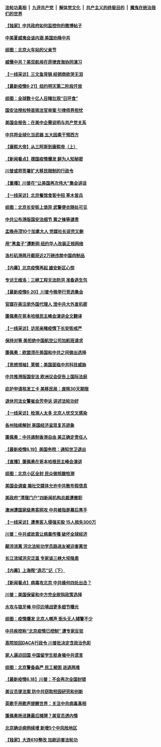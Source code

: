 ####  [法轮功真相](../../../../basic/blob/master/README.md?t=06221002) &nbsp;|&nbsp; [九评共产党](../../../../9ping.md/blob/master/README.md?t=06221002) &nbsp;|&nbsp; [解体党文化](../../../../jtdwh.md/blob/master/README.md?t=06221002)  &nbsp;|&nbsp; [共产主义的终极目的](../../../../gczydzjmd.md/blob/master/README.md?t=06221002) &nbsp;|&nbsp; [魔鬼在统治我们的世界](../../../../mgztzwmdsj.md/blob/master/README.md?t=06221002) 

#### [【独家】中共政府如何监控你的微博帖子](../pages/nf4514/n12192234.md?t=06221002) 

#### [中美夏威夷会谈内涵 美国劝降中共](../pages/nf4514/n12202579.md?t=06221002) 

#### [组图：北京火车站的父亲节](../pages/nf4514/n12202250.md?t=06221002) 

#### [威慑中共？美双航母在菲律宾海协同演习](../pages/nf4514/n12202399.md?t=06221002) 

#### [【一线采访】三文鱼背锅 经销商欲哭无泪](../pages/nf4514/n12202308.md?t=06221002) 

#### [【最新疫情6·21】纽约明天第二阶段开放](../pages/nf4514/n12196332.md?t=06221002) 

#### [组图：全球数十亿人目睹壮观“日环食”](../pages/nf4514/n12202171.md?t=06221002) 

#### [国安法授权特首挑法官审案 引律师界担忧](../pages/nf4514/n12202121.md?t=06221002) 

#### [美国会报告：在美中企需说明与共产党关系](../pages/nf4514/n12199133.md?t=06221002) 

#### [中共将全球化当武器 五大因素干预西方](../pages/nf4514/n12186089.md?t=06221002) 

#### [【康熙大帝】从三阿哥到康熙帝（上）](../pages/nf4514/n12130110.md?t=06221002) 

#### [【新闻看点】德国疫情爆发 鲜为人知秘密](../pages/nf4514/n12200936.md?t=06221002) 

#### [川普或将签署扩大移民限制的行政令](../pages/nf4514/n12201017.md?t=06221002) 

#### [【重播】川普在“让美国再次伟大”集会讲话](../pages/nf4514/n12199351.md?t=06221002) 

#### [【一线采访】北京餐馆食客中招 草木皆兵](../pages/nf4514/n12200863.md?t=06221002) 

#### [组图：北京长安街上诡异 武警便衣随处可见](../pages/nf4514/n12200681.md?t=06221002) 

#### [中共公布港版国安法细节 黄之锋等谴责](../pages/nf4514/n12200535.md?t=06221002) 

#### [孟晚舟顶10个加拿大人 党媒社长说完又删](../pages/nf4514/n12200398.md?t=06221002) 

#### [用“黑盒子”遭断网   纽约华人改装正规网络](../pages/nf4514/n12199538.md?t=06221002) 

#### [洛杉矶港两月截获近2万磅违禁中国肉制品](../pages/nf4514/n12199208.md?t=06221002) 

#### [【内幕】北京疫情再起 雄安新区心惊](../pages/nf4514/n12195087.md?t=06221002) 

#### [专访王维洛：三峡工程无法防洪 准备逃生包](../pages/nf4514/n12199884.md?t=06221002) 

#### [【最新疫情6·20】川普今晚举行竞选集会](../pages/nf4514/n12199376.md?t=06221002) 

#### [官媒在美注册外国代理人 泄中共大外宣机密](../pages/nf4514/n12199534.md?t=06221002) 

#### [蓬佩奥在哥本哈根民主峰会演讲全文翻译](../pages/nf4514/n12199290.md?t=06221002) 

#### [【一线采访】访民亲睹疫情下长安街戒严](../pages/nf4514/n12199890.md?t=06221002) 

#### [保持对等 美拒绝中国航空公司加航班请求](../pages/nf4514/n12199377.md?t=06221002) 

#### [蓬佩奥：欧盟须在美国和中共之间做出选择](../pages/nf4514/n12199184.md?t=06221002) 

#### [【思想领袖】莱顿：美国面临中共科技威胁](../pages/nf4514/n12033930.md?t=06221002) 

#### [中共推港版国安法 欧洲议会促告上国际法庭](../pages/nf4514/n12199257.md?t=06221002) 

#### [庇护申请核发工卡 美移民局：废除30天期限](../pages/nf4514/n12199178.md?t=06221002) 

#### [退休司法女警崔会芳申诉 讲述法轮功好](../pages/nf4514/n12198985.md?t=06221002) 

#### [【一线采访】检测人太多 北京人忧交叉感染](../pages/nf4514/n12198738.md?t=06221002) 

#### [各州陆续解封 美国经济呈现复苏迹象](../pages/nf4514/n12198923.md?t=06221002) 

#### [蓬佩奥：中共遏制香港自由 美正确定责任人](../pages/nf4514/n12198814.md?t=06221002) 

#### [【最新疫情6.19】美国务院：通知世卫退出](../pages/nf4514/n12196803.md?t=06221002) 

#### [【直播】蓬佩奥在哥本哈根民主峰会演讲](../pages/nf4514/n12198355.md?t=06221002) 

#### [组图：北京小区全封 民众做核酸检测](../pages/nf4514/n12198180.md?t=06221002) 

#### [美国会调查 揭社交媒体允许中共散布假信息](../pages/nf4514/n12198310.md?t=06221002) 

#### [美政府“清理门户”四新闻机构总裁遭撤职](../pages/nf4514/n12198300.md?t=06221002) 

#### [澳洲遭国家级黑客网攻 中共被指是幕后黑手](../pages/nf4514/n12197232.md?t=06221002) 

#### [【一线采访】遭黑客入侵强买股 15人损失300万](../pages/nf4514/n12193945.md?t=06221002) 

#### [川普：中共或故意让病毒传播 破坏全球经济](../pages/nf4514/n12196283.md?t=06221002) 

#### [颠沛流离 河北法轮功学员路进友被迫害离世](../pages/nf4514/n12195250.md?t=06221002) 

#### [长江流域洪灾泛滥 专家谈三峡大坝隐患](../pages/nf4514/n12196081.md?t=06221002) 

#### [【内幕】上海帮“造芯”记（下）](../pages/nf4514/n12159014.md?t=06221002) 

#### [【新闻看点】病毒攻北京 中共缘何四处出击？](../pages/nf4514/n12196497.md?t=06221002) 

#### [川普：美国保留和中方完全脱钩政策选择](../pages/nf4514/n12196511.md?t=06221002) 

#### [水攻与狼牙棒 中印边境战更多细节曝光](../pages/nf4514/n12196307.md?t=06221002) 

#### [组图：疫情爆发 北京人噤声 街头无人辅警不少](../pages/nf4514/n12195600.md?t=06221002) 

#### [中共疾控称“北京疫情已控制” 遭专家反驳](../pages/nf4514/n12196120.md?t=06221002) 

#### [高院驳回DACA行政令 川普批决定含政治色彩](../pages/nf4514/n12195892.md?t=06221002) 

#### [家人逼迫回国 中国留学生挺身揭中共谎言](../pages/nf4514/n12195569.md?t=06221002) 

#### [组图：北京警备森严 民工被困 进退两难](../pages/nf4514/n12195180.md?t=06221002) 

#### [【最新疫情6.18】川普：不会再次全国封锁](../pages/nf4514/n12193644.md?t=06221002) 

#### [美议员提法案 防中共窃取校园研究和创新](../pages/nf4514/n12195563.md?t=06221002) 

#### [英歌手用歌声提醒世界：关注中共病毒真相](../pages/nf4514/n12194192.md?t=06221002) 

#### [蓬佩奥杨洁篪最后摊牌？美官员透内情](../pages/nf4514/n12195078.md?t=06221002) 

#### [北京确诊病例续增 新增5个中风险地区](../pages/nf4514/n12194096.md?t=06221002) 

#### [【独家】大连610整改 加剧迫害法轮功](../pages/nf4514/n12156726.md?t=06221002) 

